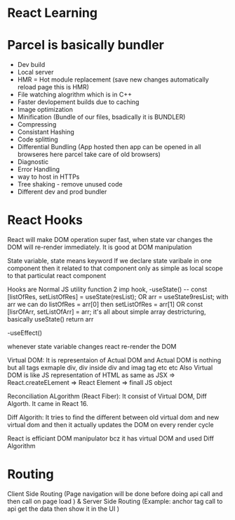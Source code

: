 # React Learning 

# Parcel is basically bundler
- Dev build
- Local server
- HMR = Hot module replacement (save new changes automatically reload page this is HMR)
- File watching alogrithm which is in C++ 
- Faster devlopement builds due to caching  
- Image optimization
- Minification (Bundle of our files, bsadically it is BUNDLER)
- Compressing 
- Consistant Hashing
- Code splitting 
- Differential Bundling (App hosted then app can be opened in all browseres here parcel take care of old browsers)
- Diagnostic
- Error Handling 
- way to host in HTTPs
- Tree shaking - remove unused code 
- Different dev and prod bundler  



# React Hooks
React will make DOM operation super fast, when state var changes the DOM will re-render immediately. It is good at DOM manipulation

State variable, state means keyword 
If we declare state varibale in one component then it related to that component only as simple as local scope to that particulat react component 

Hooks are Normal JS utility function
2 imp hook,
-useState()
  -- const [listOfRes, setListOfRes] = useState(resList); 
     OR
     arr = useState9resList;
     with arr we can do listOfRes = arr[0] then setListOfRes = arr[1]
     OR
     const [lisrOfArr, setListOfArr] = arr;
    it's all about simple array destricturing, basically useState() return arr 
  
-useEffect()

whenever state variable changes react re-render the DOM

Virtual DOM: It is representaion of Actual DOM and Actual DOM is nothing but all tags exmaple div, div inside div and imag tag etc etc
Also Virtual DOM is like JS representation of HTML as same as JSX => React.createELement => React Element => finall JS object 

Reconciliation ALgorithm (React Fiber): It consist of Virtual DOM, Diff Algorth. It came in React 16.

Diff Algorith: It tries to find the different between old virtual dom and new virtual dom and then it actually updates the DOM on every render cycle

React is efficiant DOM manipulator bcz it has virtual DOM and used Diff Algorithm



# Routing
Client Side Routing (Page navigation will be done before doing api call and then call on page load ) & Server Side Routing (Example: anchor tag call to api get the data then show it in the UI )
